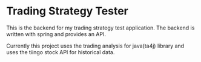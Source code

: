 # Trading Strategy Tester
This is the backend for my trading strategy test application.
The backend is written with spring and provides an API.

Currently this project uses the trading analysis for java(ta4j) library and uses the tiingo stock API for historical data.
